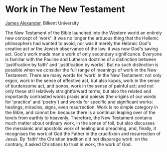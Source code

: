 # Work in The New Testament

[James Alexander](../bios/alexander.md), Bilkent University


The New Testament of the Bible launched into the Western world an entirely new
concept of 'work': it was no longer the arduous thing that the Hellenic
philosophers had wanted to avoid, nor was it merely the Hebraic God's creative
act or the Jewish observance of the law: it was now God's saving act. God's
work made man's work of only secondary significance. Everyone is familiar with
the Pauline and Lutheran doctrine of a distinction between 'justification by
faith' and 'justification by works'. But no such distinction is possible when
we consider the full range of meanings of work in the New Testament. There are
many words for 'work' in the New Testament: not only ergon, work in the sense
of effective act, but also kopos, work in the sense of burdensome act, and
ponos, work in the sense of painful act; and not only these still relatively
straightforward terms, but also the related and importantly contrasted words
praxis and poiesis (the origins of our words for 'practice' and 'poetry') and
words for specific and significant works: healings, miracles, signs, even
resurrection. Work is no simple category in the Bible, and cannot be: because
there is a continual leaping over of the levels from earthly to heavenly.
Therefore, the New Testament contains much matter about ordinary work, in the
sense of toil, but also discusses the messianic and apostolic work of healing
and preaching, and, finally, it recognises the work of God the Father in the
crucifixion and resurrection of Jesus. By 'faith' the Christian tradition did
not disparage work: on the contrary, it asked Christians to trust in work, the
work of God.
